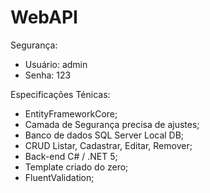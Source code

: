 # WebAPI

Segurança:
- Usuário: admin
- Senha: 123

Especificações Ténicas:
- EntityFrameworkCore;
- Camada de Segurança precisa de ajustes;
- Banco de dados SQL Server Local DB;
- CRUD Listar, Cadastrar, Editar, Remover;
- Back-end C# / .NET 5;
- Template criado do zero;
- FluentValidation;
